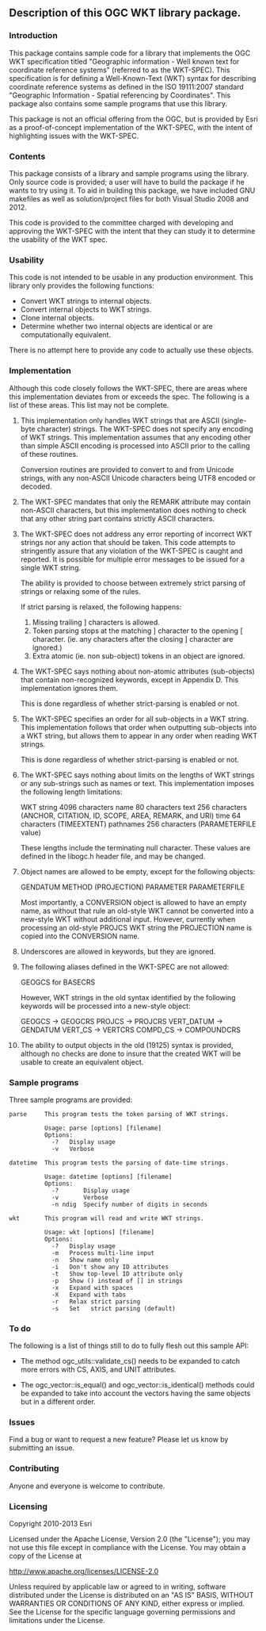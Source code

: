 ## Description of this OGC WKT library package.

### Introduction

This package contains sample code for a library that implements the
OGC WKT specification titled "Geographic information - Well known text
for coordinate reference systems" (referred to as the WKT-SPEC).
This specification is for defining a Well-Known-Text (WKT) syntax
for describing coordinate reference systems as defined in the ISO
19111:2007 standard "Geographic Information - Spatial referencing
by Coordinates". This package also contains some sample programs
that use this library.

This package is not an official offering from the OGC, but is provided
by Esri as a proof-of-concept implementation of the WKT-SPEC, with
the intent of highlighting issues with the WKT-SPEC.

### Contents

This package consists of a library and sample programs using the library.
Only source code is provided; a user will have to build the package
if he wants to try using it. To aid in building this package,
we have included GNU makefiles as well as solution/project files
for both Visual Studio 2008 and 2012.

This code is provided to the committee charged with developing and
approving the WKT-SPEC with the intent that they can study it to
determine the usability of the WKT spec.

### Usability

This code is not intended to be usable in any production environment.
This library only provides the following functions:

*  Convert WKT strings to internal objects.
*  Convert internal objects to WKT strings.
*  Clone internal objects.
*  Determine whether two internal objects are identical or are
   computationally equivalent.

There is no attempt here to provide any code to actually use these objects.

### Implementation

Although this code closely follows the WKT-SPEC, there are areas
where this implementation deviates from or exceeds the spec. The
following is a list of these areas. This list may not be complete.

   1.  This implementation only handles WKT strings that are ASCII
       (single-byte character) strings.  The WKT-SPEC does not specify
       any encoding of WKT strings. This implementation assumes that any
       encoding other than simple ASCII encoding is processed into
       ASCII prior to the calling of these routines.

       Conversion routines are provided to convert to and from Unicode
       strings, with any non-ASCII Unicode characters being UTF8 encoded
       or decoded.

   2.  The WKT-SPEC mandates that only the REMARK attribute may contain
       non-ASCII characters, but this implementation does nothing to
       check that any other string part contains strictly ASCII characters.

   3.  The WKT-SPEC does not address any error reporting of incorrect
       WKT strings nor any action that should be taken. This code
       attempts to stringently assure that any violation of the
       WKT-SPEC is caught and reported. It is possible for multiple
       error messages to be issued for a single WKT string.

       The ability is provided to choose between extremely strict parsing
       of strings or relaxing some of the rules.

       If strict parsing is relaxed, the following happens:
    
          1. Missing trailing ] characters is allowed.
          2. Token parsing stops at the matching ] character to the opening
             [ character. (ie. any characters after the closing ]
             character are ignored.)
          3. Extra atomic (ie. non sub-object) tokens in an object are ignored.

   4.  The WKT-SPEC says nothing about non-atomic attributes (sub-objects)
       that contain non-recognized keywords, except in Appendix D.
       This implementation ignores them.

       This is done regardless of whether strict-parsing is enabled or not.

   5.  The WKT-SPEC specifies an order for all sub-objects in a WKT string.
       This implementation follows that order when outputting sub-objects
       into a WKT string, but allows them to appear in any order when reading
       WKT strings.

       This is done regardless of whether strict-parsing is enabled or not.

   6.  The WKT-SPEC says nothing about limits on the lengths of WKT strings
       or any sub-strings such as names or text. This implementation
       imposes the following length limitations:

          WKT string       4096 characters
          name               80 characters
          text              256 characters  (ANCHOR, CITATION, ID, SCOPE,
                                             AREA, REMARK, and URI)
          time               64 characters  (TIMEEXTENT)
          pathnames         256 characters  (PARAMETERFILE value)

       These lengths include the terminating null character. These values are
       defined in the libogc.h header file, and may be changed.

   7.  Object names are allowed to be empty, except for the following objects:

          GENDATUM
          METHOD (PROJECTION)
          PARAMETER
          PARAMETERFILE

       Most importantly, a CONVERSION object is allowed to have an empty name,
       as without that rule an old-style WKT cannot be converted into a
       new-style WKT without additional input. However, currently when
       processing an old-style PROJCS WKT string the PROJECTION name
       is copied into the CONVERSION name.

   8.  Underscores are allowed in keywords, but they are ignored.

   9.  The following aliases defined in the WKT-SPEC are not allowed:

          GEOGCS for BASECRS

       However, WKT strings in the old syntax identified by the following
       keywords will be processed into a new-style object:

          GEOGCS     -> GEOGCRS
          PROJCS     -> PROJCRS
          VERT_DATUM -> GENDATUM
          VERT_CS    -> VERTCRS
          COMPD_CS   -> COMPOUNDCRS

   10. The ability to output objects in the old (19125) syntax is provided,
       although no checks are done to insure that the created WKT will be
       usable to create an equivalent object.

### Sample programs

Three sample programs are provided:

    parse     This program tests the token parsing of WKT strings.

              Usage: parse [options] [filename]
              Options:
                -?   Display usage
                -v   Verbose

    datetime  This program tests the parsing of date-time strings.

              Usage: datetime [options] [filename]
              Options:
                -?       Display usage
                -v       Verbose
                -n ndig  Specify number of digits in seconds

    wkt       This program will read and write WKT strings.

              Usage: wkt [options] [filename]
              Options:
                -?   Display usage
                -m   Process multi-line input
                -n   Show name only
                -i   Don't show any ID attributes
                -t   Show top-level ID attribute only
                -p   Show () instead of [] in strings
                -x   Expand with spaces
                -X   Expand with tabs
                -r   Relax strict parsing
                -s   Set   strict parsing (default)

### To do

The following is a list of things still to do to fully flesh out this
sample API:

*  The method ogc_utils::validate_cs() needs to be expanded to catch
   more errors with CS, AXIS, and UNIT attributes.

*  The ogc_vector::is_equal() and ogc_vector::is_identical() methods
   could be expanded to take into account the vectors having the same
   objects but in a different order.

### Issues

Find a bug or want to request a new feature?  Please let us know by submitting an issue.

### Contributing

Anyone and everyone is welcome to contribute.

### Licensing

Copyright 2010-2013 Esri

Licensed under the Apache License, Version 2.0 (the "License");
you may not use this file except in compliance with the License.
You may obtain a copy of the License at

   http://www.apache.org/licenses/LICENSE-2.0

Unless required by applicable law or agreed to in writing, software
distributed under the License is distributed on an "AS IS" BASIS,
WITHOUT WARRANTIES OR CONDITIONS OF ANY KIND, either express or implied.
See the License for the specific language governing permissions and
limitations under the License.
